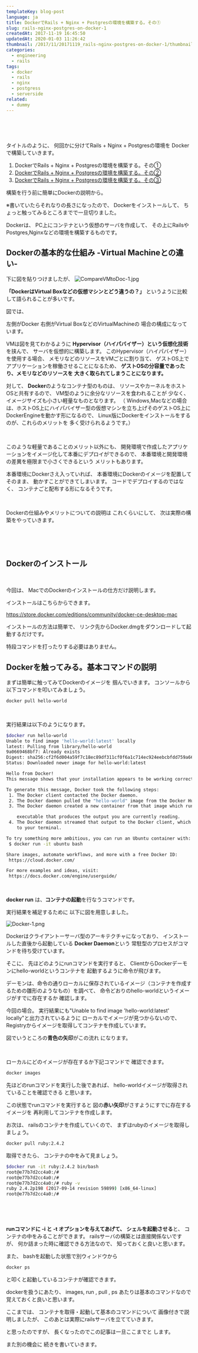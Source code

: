 ```yaml
---
templateKey: blog-post
language: ja
title: DockerでRails + Nginx + Postgresの環境を構築する。その①
slug: rails-nginx-postgres-on-docker-1
createdAt: 2017-11-19 16:45:50
updatedAt: 2020-01-03 11:26:42
thumbnail: /2017/11/20171119_rails-nginx-postgres-on-docker-1/thumbnail.png
categories:
  - engineering
  - rails
tags:
  - docker
  - rails
  - nginx
  - postgress
  - serverside
related:
  - dummy
---
```


&nbsp;

&nbsp;

タイトルのように、
何回かに分けてRails + Nginx + Postgresの環境を
Dockerで構築していきます。

<ol>
 	<li>DockerでRails + Nginx + Postgresの環境を構築する。その①</li>
 	<li><a href="https://ver-1-0.net/2017/11/23/rails-nginx-postgres-on-docker-2/">DockerでRails + Nginx + Postgresの環境を構築する。その②</a></li>
 	<li><a href="https://ver-1-0.net/2017/11/29/docker-rails-nginx-postgres/">DockerでRails + Nginx + Postgresの環境を構築する。その③</a></li>
</ol>
構築を行う前に簡単にDockerの説明から。

※書いていたらそれなりの長さになったので、
Dockerをインストールして、
ちょっと触ってみるところまでで一旦切りました。

Dockerは、
PC上にコンテナという仮想のサーバを作成して、
その上にRailsやPostgres,Nginxなどの環境を構築するものです。

<div class="adsense"></div>
<h2 class="chapter">Dockerの基本的な仕組み -Virtual Machineとの違い-</h2>
下に図を貼りつけましたが、

<img class="post-image" src="https://statics.ver-1-0.xyz/uploads/2017/11/20171119_rails-nginx-postgres-on-docker-1/CompareVMtoDoc-1.jpg" alt="CompareVMtoDoc-1.jpg"/>

<strong>「DockerはVirtual Boxなどの仮想マシンとどう違うの？」</strong>
というように比較して語られることが多いです。

図では、

左側がDocker
右側がVirtual BoxなどのVirtualMachineの
場合の構成になっています。

VMは図を見てわかるように
<strong>Hypervisor（ハイパバイザー）という仮想化技術</strong>を挟んで、
サーバを仮想的に構築します。
このHypervisor（ハイパバイザー）を使用する場合、
メモリなどのリソースをVMごとに割り当て、
ゲストOS上でアプリケーションを稼働させることになるため、
<strong>ゲストOSの分容量であったり、メモリなどのリソースを</strong>
<strong> 大きく取られてしまうことになります。</strong>

対して、
<strong>Docker</strong>のようなコンテナ型のものは、
リソースやカーネルをホストOSと共有するので、
VM型のように余分なリソースを食われることが
少なく、イメージサイズも小さい軽量なものとなります。
（ Windows,Macなどの場合は、ホストOS上にハイパバイザー型の仮想マシンを立ち上げそのゲストOS上にDockerEngineを動かす形になるので、
Linux版にDockerをインストールをするのが、これらのメリットを
多く受けられるようです。）

&nbsp;

このような軽量であることのメリット以外にも、
開発環境で作成したアプリケーションをイメージ化して本番にデプロイができるので、
本番環境と開発環境の差異を極限まで小さくできるという
メリットもあります。

本番環境にDockerさえ入っていれば、
本番環境にDockerのイメージを配置してそのまま、
動かすことができてしまいます。
コードでデプロイするのではなく、
コンテナごと配布する形になるそうです。

&nbsp;

Dockerの仕組みやメリットについての説明は
これくらいにして、
次は実際の構築をやっていきます。

&nbsp;

<div class="mid-article"></div>

&nbsp;
<h2 class="chapter">Dockerのインストール</h2>
&nbsp;

今回は、
MacでのDockerのインストールの仕方だけ説明します。

インストールはこちらからできます。

<a href="https://store.docker.com/editions/community/docker-ce-desktop-mac">https://store.docker.com/editions/community/docker-ce-desktop-mac</a>

インストールの方法は簡単で、
リンク先からDocker.dmgをダウンロードして起動するだけです。

特段コマンドを打ったりする必要はありません。

<h2 class="chapter">Dockerを触ってみる。基本コマンドの説明</h2>

まずは簡単に触ってみてDockerのイメージを
掴んでいきます。
コンソールから以下コマンドを叩いてみましょう。

```bash
docker pull hello-world
```
&nbsp;

実行結果は以下のようになります。
```bash
$docker run hello-world
Unable to find image 'hello-world:latest' locally
latest: Pulling from library/hello-world
9a0669468bf7: Already exists
Digest: sha256:cf2f6d004a59f7c18ec89df311cf0f6a1c714ec924eebcbfdd759a669b90e711
Status: Downloaded newer image for hello-world:latest

Hello from Docker!
This message shows that your installation appears to be working correctly.

To generate this message, Docker took the following steps:
 1. The Docker client contacted the Docker daemon.
 2. The Docker daemon pulled the "hello-world" image from the Docker Hub.
 3. The Docker daemon created a new container from that image which runs the

    executable that produces the output you are currently reading.
 4. The Docker daemon streamed that output to the Docker client, which sent it
    to your terminal.

To try something more ambitious, you can run an Ubuntu container with:
 $ docker run -it ubuntu bash

Share images, automate workflows, and more with a free Docker ID:
 https://cloud.docker.com/

For more examples and ideas, visit:
 https://docs.docker.com/engine/userguide/

```
&nbsp;

<strong>docker run</strong> は、<strong>コンテナの起動</strong>を行なうコマンドです。

実行結果を補足するために
以下に図を用意しました。

<img class="post-image" src="https://statics.ver-1-0.xyz/uploads/2017/11/20171119_rails-nginx-postgres-on-docker-1/Docker-1.png" alt="Docker-1.png"/>

Dockerはクライアントーサーバ型のアーキテクチャになっており、
インストールした直後から起動している
<strong>Docker Daemon</strong>という
常駐型のプロセスがコマンドを待ち受けています。

そこに、
先ほどのようにrunコマンドを実行すると、
ClientからDockerデーモンにhello-worldというコンテナを
起動するように命令が飛びます。

デーモンは、命令の通りローカルに保存されているイメージ（コンテナを作成するための雛形のようなもの）を調べて、
命令どおりのhello-worldというイメージがすでに存在するか
確認します。

今回の場合。
実行結果にも"Unable to find image 'hello-world:latest' locally"と出力されているように
ローカルでイメージが見つからないので、
Registryからイメージを取得してコンテナを作成しています。

図でいうところの<strong>青色の矢印</strong>がこの流れ
になります。

&nbsp;

ローカルにどのイメージが存在するか下記コマンドで
確認できます。
```bash
docker images
```
先ほどのrunコマンドを実行した後であれば、
hello-worldイメージが取得されていることを確認できる
と思います。

この状態でrunコマンドを実行すると
図の<strong>赤い矢印</strong>がさすようにすでに存在するイメージを
再利用してコンテナを作成します。

お次は、
railsのコンテナを作成していくので、
まずはrubyのイメージを取得しましょう。
```bash
docker pull ruby:2.4.2
```
取得できたら、
コンテナの中をみて見ましょう。
```bash
$docker run -it ruby:2.4.2 bin/bash
root@e77b7d2cc4a0:/#
root@e77b7d2cc4a0:/#
root@e77b7d2cc4a0:/# ruby -v
ruby 2.4.2p198 (2017-09-14 revision 59899) [x86_64-linux]
root@e77b7d2cc4a0:/#
```
&nbsp;

&nbsp;

<strong>runコマンドに -i と -t オプションを与えてあげて、</strong>
<strong> シェルを起動させる</strong>と、
コンテナの中をみることができます。
railsサーバの構築とは直接関係ないですが、
何か詰まった時に確認できる方法なので、
知っておくと良いと思います。

また、
bashを起動した状態で別ウィンドウから
```bash
docker ps
```
と叩くと起動しているコンテナが確認できます。

dockerを扱うにあたり、
images, run , pull , ps あたりは基本のコマンドなので
覚えておくと良いと思います。

ここまでは、
コンテナを取得・起動して基本のコマンドについて
画像付きで説明しましたが、
このあとは実際にrailsサーバを立てていきます。

と思ったのですが、
長くなったのでこの記事は一旦ここまでと
します。

また別の機会に
続きを書いていきます。

<div class="after-article"></div>
